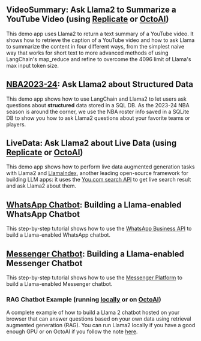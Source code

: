 ## VideoSummary: Ask Llama2 to Summarize a YouTube Video (using [Replicate](VideoSummary.ipynb) or [OctoAI](../llama_api_providers/OctoAI_API_examples/VideoSummary.ipynb))
This demo app uses Llama2 to return a text summary of a YouTube video. It shows how to retrieve the caption of a YouTube video and how to ask Llama to summarize the content in four different ways, from the simplest naive way that works for short text to more advanced methods of using LangChain's map_reduce and refine to overcome the 4096 limit of Llama's max input token size.

## [NBA2023-24](StructuredLlama.ipynb): Ask Llama2 about Structured Data
This demo app shows how to use LangChain and Llama2 to let users ask questions about **structured** data stored in a SQL DB. As the 2023-24 NBA season is around the corner, we use the NBA roster info saved in a SQLite DB to show you how to ask Llama2 questions about your favorite teams or players.

## LiveData: Ask Llama2 about Live Data (using [Replicate](LiveData.ipynb) or [OctoAI](../llama_api_providers/OctoAI_API_examples/LiveData.ipynb))
This demo app shows how to perform live data augmented generation tasks with Llama2 and [LlamaIndex](https://github.com/run-llama/llama_index), another leading open-source framework for building LLM apps: it uses the [You.com search API](https://documentation.you.com/quickstart) to get live search result and ask Llama2 about them.

## [WhatsApp Chatbot](./chatbots/whatsapp_llama/whatsapp_llama2.md): Building a Llama-enabled WhatsApp Chatbot
This step-by-step tutorial shows how to use the [WhatsApp Business API](https://developers.facebook.com/docs/whatsapp/cloud-api/overview) to build a Llama-enabled WhatsApp chatbot.

## [Messenger Chatbot](./chatbots/messenger_llama/messenger_llama2.md): Building a Llama-enabled Messenger Chatbot
This step-by-step tutorial shows how to use the [Messenger Platform](https://developers.facebook.com/docs/messenger-platform/overview) to build a Llama-enabled Messenger chatbot.

### RAG Chatbot Example (running [locally](./chatbots/RAG_Chatbot/RAG_Chatbot_Example.ipynb) or on [OctoAI](../llama_api_providers/OctoAI_API_examples/RAG_Chatbot_example/RAG_Chatbot_Example.ipynb))
A complete example of how to build a Llama 2 chatbot hosted on your browser that can answer questions based on your own data using retrieval augmented generation (RAG). You can run Llama2 locally if you have a good enough GPU or on OctoAI if you follow the note [here](../README.md#octoai_note).